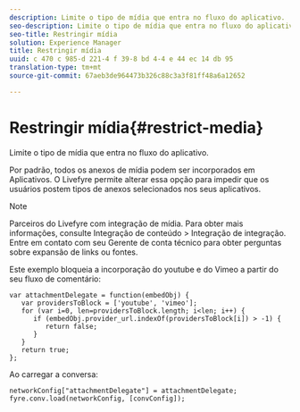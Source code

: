 ```yaml
---
description: Limite o tipo de mídia que entra no fluxo do aplicativo.
seo-description: Limite o tipo de mídia que entra no fluxo do aplicativo.
seo-title: Restringir mídia
solution: Experience Manager
title: Restringir mídia
uuid: c 470 c 985-d 221-4 f 39-8 bd 4-4 e 44 ec 14 db 95
translation-type: tm+mt
source-git-commit: 67aeb3de964473b326c88c3a3f81ff48a6a12652

---
```



# Restringir mídia{#restrict-media}

Limite o tipo de mídia que entra no fluxo do aplicativo.

Por padrão, todos os anexos de mídia podem ser incorporados em Aplicativos. O Livefyre permite alterar essa opção para impedir que os usuários postem tipos de anexos selecionados nos seus aplicativos.

>[!NOTE]
>
>Parceiros do Livefyre com integração de mídia. Para obter mais informações, consulte Integração de conteúdo > Integração de integração. Entre em contato com seu Gerente de conta técnico para obter perguntas sobre expansão de links ou fontes.

Este exemplo bloqueia a incorporação do youtube e do Vimeo a partir do seu fluxo de comentário:

```
var attachmentDelegate = function(embedObj) { 
   var providersToBlock = ['youtube', 'vimeo']; 
   for (var i=0, len=providersToBlock.length; i<len; i++) { 
      if (embedObj.provider_url.indexOf(providersToBlock[i]) > -1) { 
         return false; 
      } 
   } 
   return true; 
};
```

Ao carregar a conversa:

```
networkConfig["attachmentDelegate"] = attachmentDelegate; 
fyre.conv.load(networkConfig, [convConfig]);
```

